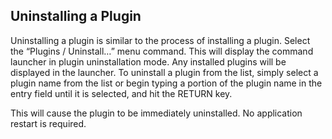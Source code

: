 ## Uninstalling a Plugin

Uninstalling a plugin is similar to the process of installing a plugin. Select the “Plugins / Uninstall…”
menu command. This will display the command launcher in plugin uninstallation mode. Any installed
plugins will be displayed in the launcher. To uninstall a plugin from the list, simply select a plugin
name from the list or begin typing a portion of the plugin name in the entry field until it is selected,
and hit the RETURN key.

This will cause the plugin to be immediately uninstalled. No application restart is required.
